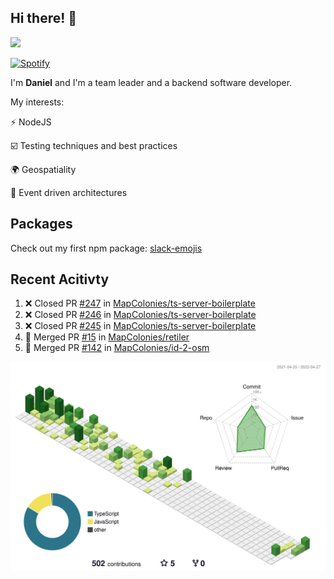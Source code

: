 ## Hi there! 👋

<p>
  <img src="https://github-readme-stats.vercel.app/api?username=syncush&theme=tokyonight">
</p>

[![Spotify](https://novatorem-rust.vercel.app/api/spotify)](https://open.spotify.com/user/syncush)

I'm **Daniel** and I'm a team leader and a backend software developer.

My interests:

⚡ NodeJS

☑️ Testing techniques and best practices

🌍 Geospatiality

🧠 Event driven architectures

## Packages
Check out my first npm package: [slack-emojis](https://www.npmjs.com/package/slack-emojis)

## Recent Acitivty
<!--START_SECTION:activity-->
1. ❌ Closed PR [#247](https://github.com/MapColonies/ts-server-boilerplate/pull/247) in [MapColonies/ts-server-boilerplate](https://github.com/MapColonies/ts-server-boilerplate)
2. ❌ Closed PR [#246](https://github.com/MapColonies/ts-server-boilerplate/pull/246) in [MapColonies/ts-server-boilerplate](https://github.com/MapColonies/ts-server-boilerplate)
3. ❌ Closed PR [#245](https://github.com/MapColonies/ts-server-boilerplate/pull/245) in [MapColonies/ts-server-boilerplate](https://github.com/MapColonies/ts-server-boilerplate)
4. 🎉 Merged PR [#15](https://github.com/MapColonies/retiler/pull/15) in [MapColonies/retiler](https://github.com/MapColonies/retiler)
5. 🎉 Merged PR [#142](https://github.com/MapColonies/id-2-osm/pull/142) in [MapColonies/id-2-osm](https://github.com/MapColonies/id-2-osm)
<!--END_SECTION:activity-->

![contrib](./profile-3d-contrib/profile-green-animate.svg)
